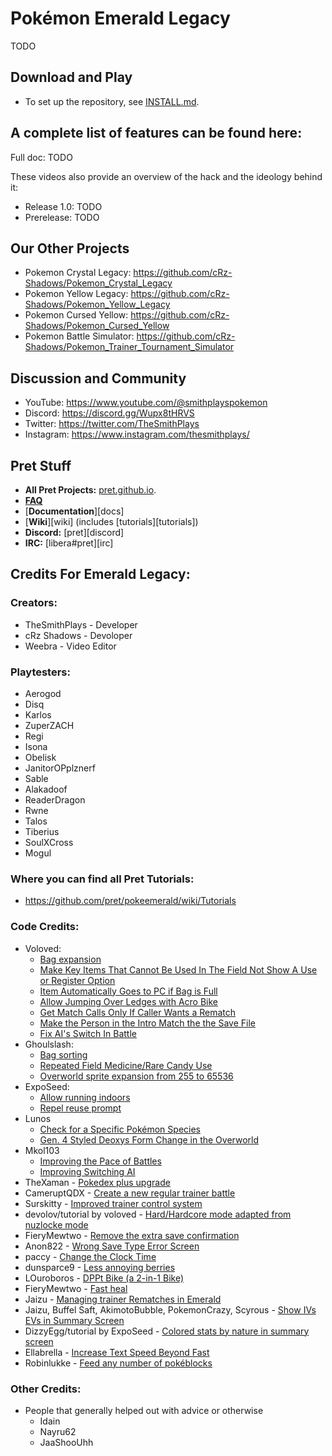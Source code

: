 # Pokémon Emerald Legacy

TODO


## Download and Play

* To set up the repository, see [INSTALL.md](INSTALL.md).


## A complete list of features can be found here:
Full doc: TODO

These videos also provide an overview of the hack and the ideology behind it:
- Release 1.0: TODO
- Prerelease: TODO


## Our Other Projects
* Pokemon Crystal Legacy: https://github.com/cRz-Shadows/Pokemon_Crystal_Legacy
* Pokemon Yellow Legacy: https://github.com/cRz-Shadows/Pokemon_Yellow_Legacy
* Pokemon Cursed Yellow: https://github.com/cRz-Shadows/Pokemon_Cursed_Yellow
* Pokemon Battle Simulator: https://github.com/cRz-Shadows/Pokemon_Trainer_Tournament_Simulator


## Discussion and Community
* YouTube: https://www.youtube.com/@smithplayspokemon
* Discord: https://discord.gg/Wupx8tHRVS
* Twitter: https://twitter.com/TheSmithPlays
* Instagram: https://www.instagram.com/thesmithplays/


## Pret Stuff
- **All Pret Projects:** [pret.github.io](https://pret.github.io/).
- [**FAQ**](FAQ.md)
- [**Documentation**][docs]
- [**Wiki**][wiki] (includes [tutorials][tutorials])
- **Discord:** [pret][discord]
- **IRC:** [libera#pret][irc]


## Credits For Emerald Legacy:

### Creators:
- TheSmithPlays - Developer
- cRz Shadows - Devoloper
- Weebra - Video Editor


### Playtesters:
- Aerogod
- Disq
- Karlos
- ZuperZACH
- Regi
- Isona
- Obelisk
- JanitorOPplznerf
- Sable
- Alakadoof
- ReaderDragon
- Rwne
- Talos
- Tiberius
- SoulXCross
- Mogul


<!-- ### Sprite Artists:
-  -->


### Where you can find all Pret Tutorials:
* https://github.com/pret/pokeemerald/wiki/Tutorials


### Code Credits:
- Voloved:
    - [Bag expansion](https://github.com/pret/pokeemerald/wiki/Make-the-Bag-Able-to-Hold-120-Items-Instead-of-30)
    - [Make Key Items That Cannot Be Used In The Field Not Show A Use or Register Option](https://github.com/pret/pokeemerald/wiki/Make-Key-Items-That-Cannot-Be-Used-In-The-Field-Not-Show-A-Use-or-Register-Option)
    - [Item Automatically Goes to PC if Bag is Full](https://github.com/pret/pokeemerald/wiki/Item-Automatically-Goes-to-PC-if-Bag-is-Full)
    - [Allow Jumping Over Ledges with Acro Bike](https://github.com/pret/pokeemerald/wiki/Allow-Jumping-Over-Ledges-with-Acro-Bike)
    - [Get Match Calls Only If Caller Wants a Rematch](https://github.com/pret/pokeemerald/wiki/Get-Match-Calls-Only-If-Caller-Wants-a-Rematch)
    - [Make the Person in the Intro Match the the Save File](https://github.com/pret/pokeemerald/wiki/Make-the-Person-in-the-Intro-Match-the-the-Save-File)
    - [Fix AI's Switch In Battle](https://github.com/pret/pokeemerald/wiki/Fix-AI's-Switch-In-Battle)
- Ghoulslash:
    - [Bag sorting](https://github.com/pret/pokeemerald/compare/master...ghoulslash:pokeemerald:bag_sort)
    - [Repeated Field Medicine/Rare Candy Use](https://github.com/pret/pokeemerald/wiki/Repeated-Field-Medicine-Use)
    - [Overworld sprite expansion from 255 to 65536](https://github.com/pret/pokeemerald/compare/master...ghoulslash:pokeemerald:overworld-expansion)
- ExpoSeed:
    - [Allow running indoors](https://github.com/pret/pokeemerald/wiki/Allow-running-indoors)
    - [Repel reuse prompt](https://github.com/pret/pokeemerald/wiki/Prompt-for-reusing-Repels)
- Lunos 
    - [Check for a Specific Pokémon Species](https://www.pokecommunity.com/threads/simple-modifications-directory.416647/page-9#post-10213715)
    - [Gen. 4 Styled Deoxys Form Change in the Overworld](https://www.pokecommunity.com/threads/simple-modifications-directory.416647/page-10#post-10259063)
- Mkol103
    - [Improving the Pace of Battles](https://www.pokecommunity.com/threads/simple-modifications-directory.416647/page-11#post-10266925)
    - [Improving Switching AI](https://www.pokecommunity.com/threads/simple-modifications-directory.416647/page-11#post-10263816)
- TheXaman - [Pokedex plus upgrade](https://github.com/pret/pokeemerald/commit/abf5d238c2a5fe020123544a72fe432c27191153)
- CameruptQDX - [Create a new regular trainer battle](https://github.com/pret/pokeemerald/wiki/How-to-create-a-new-regular-trainer-battle)
- Surskitty - [Improved trainer control system](https://github.com/rh-hideout/pokeemerald-expansion/compare/master...surskitty:pokeemerald:trainer_control)
- devolov/tutorial by voloved - [Hard/Hardcore mode adapted from nuzlocke mode](https://github.com/pret/pokeemerald/wiki/Add-Nuzlocke-Challenge)
- FieryMewtwo - [Remove the extra save confirmation](https://github.com/pret/pokeemerald/wiki/Remove-the-extra-save-confirmation)
- Anon822 - [Wrong Save Type Error Screen](https://www.pokecommunity.com/showpost.php?p=10449518)
- paccy - [Change the Clock Time](https://www.pokecommunity.com/threads/simple-modifications-directory.416647/page-18#post-10481737)
- dunsparce9 - [Less annoying berries](https://github.com/dunsparce9/pokeemerald-tweaks/commit/40685e31e4d50722a922ec1201a8397f81fc17d2)
- LOuroboros - [DPPt Bike (a 2-in-1 Bike)](https://github.com/LOuroboros/pokeemerald/commit/ab27f6ff1663a07ea8a8d96c877bbb9279f72f53)
- FieryMewtwo - [Fast heal](https://github.com/pret/pokeemerald/wiki/Speedy-Nurse-Joy)
- Jaizu - [Managing trainer Rematches in Emerald](https://www.pokecommunity.com/threads/simple-modifications-directory.416647/page-8#post-10210036](https://www.pokecommunity.com/showpost.php?p=10210036&postcount=151))
- Jaizu, Buffel Saft, AkimotoBubble, PokemonCrazy, Scyrous - [Show IVs EVs in Summary Screen](https://github.com/pret/pokeemerald/wiki/Show-IVs-EVs-in-Summary-Screen)
- DizzyEgg/tutorial by ExpoSeed - [Colored stats by nature in summary screen](https://github.com/pret/pokeemerald/wiki/Colored-stats-by-nature-in-summary-screen)
- Ellabrella - [Increase Text Speed Beyond Fast](https://www.pokecommunity.com/threads/simple-modifications-directory.416647/page-15#post-10400198)
- Robinlukke - [Feed any number of pokéblocks](https://www.pokecommunity.com/threads/simple-modifications-directory.416647/page-14#post-10364627)


### Other Credits:
- People that generally helped out with advice or otherwise
    - Idain
    - Nayru62
    - JaaShooUhh
